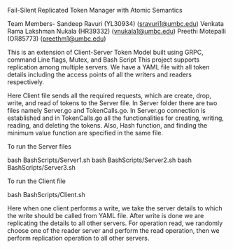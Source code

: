 Fail-Silent Replicated Token Manager with Atomic Semantics

Team Members- 
Sandeep Ravuri (YL30934) (sravuri1@umbc.edu)
Venkata Rama Lakshman Nukala (HR39332) (vnukala1@umbc.edu)
Preethi Motepalli (OR85773) (preethm1@umbc.edu)

This is an extension of  Client-Server Token Model built using GRPC, command Line flags, Mutex, and Bash Script 
This project supports replication among multiple servers.
We have a YAML file with all token details including the access points of all the writers and readers respectively.

Here Client file sends all the required requests, which are create, drop, write, and read of tokens to the Server file. 
In Server folder there are two files namely Server.go and TokenCalls.go. In Server.go connection is established and in TokenCalls.go all the functionalities for creating, writing, reading, and deleting the tokens. Also, Hash function, and finding the minimum value function are specified in the same file. 

To run the Server files

bash BashScripts/Server1.sh
bash BashScripts/Server2.sh
bash BashScripts/Server3.sh

To run the Client file 

bash BashScripts/Client.sh

Here when one client performs a write, we take the server details to which the write should be called from YAML file. After write is done we are replicating the details to all other servers.
For operation read, we randomly choose one of the reader server and perform the read operation, then we perform replication operation to all other servers.